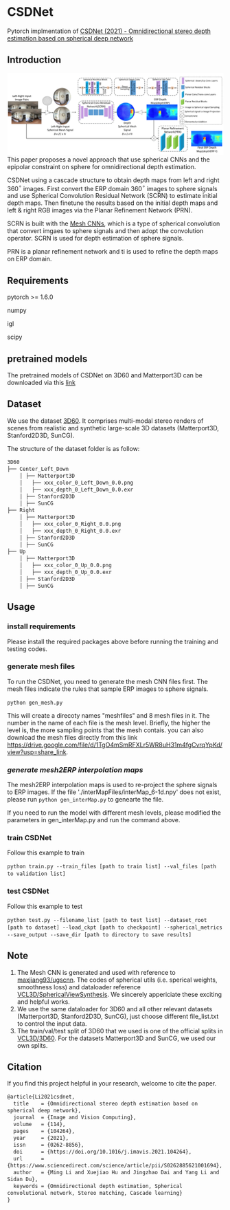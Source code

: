 # CSDNet
Pytorch implmentation of [CSDNet (2021) - Omnidirectional stereo depth estimation based on spherical
deep network](https://www.sciencedirect.com/science/article/abs/pii/S0262885621001694)

## Introduction
![The network structure of CSDNet](./gitSrcs/network.png)
This paper proposes a novel approach that use spherical CNNs and the epipolar constraint on sphere for omnidirectional depth estimation.

CSDNet using a cascade structure to obtain depth maps from left and right 360$^\circ$ images. First convert the ERP domain 360$^\circ$ images to sphere signals and use Spherical Convolution Residual Network (SCRN) to estimate initial depth maps. Then finetune the results based on the initial depth maps and left & right RGB images via the Planar Refinement Network (PRN).

SCRN is built with the [Mesh CNNs](http://www.maxjiang.ml/proj/ugscnn), which is a type of spherical convolution that convert imgaes to sphere signals and then adopt the convolution operator. SCRN is used for depth estimation of sphere signals.

PRN is a planar refinement network and ti is used to refine the depth maps on ERP domain.

## Requirements
pytorch >= 1.6.0

numpy

igl

scipy

## pretrained models

The pretrained models of CSDNet on 3D60 and Matterport3D can be downloaded via this [link](https://drive.google.com/drive/folders/1EfDJE0db4wygHD-6GTI-ReLWUBjJJJ2i?usp=sharing)

## Dataset

We use the dataset [3D60](https://vcl3d.github.io/3D60/). It comprises multi-modal stereo renders of scenes from realistic and synthetic large-scale 3D datasets (Matterport3D, Stanford2D3D, SunCG).

The structure of the dataset folder is as follow:
```
3D60
├── Center_Left_Down
    │ ├── Matterport3D
    │   ├── xxx_color_0_Left_Down_0.0.png
    │   ├── xxx_depth_0_Left_Down_0.0.exr
    │ ├── Stanford2D3D
    │ ├── SunCG
├── Right
    │ ├── Matterport3D
    │   ├── xxx_color_0_Right_0.0.png
    │   ├── xxx_depth_0_Right_0.0.exr
    │ ├── Stanford2D3D
    │ ├── SunCG
├── Up
    │ ├── Matterport3D
    │   ├── xxx_color_0_Up_0.0.png
    │   ├── xxx_depth_0_Up_0.0.exr
    │ ├── Stanford2D3D
    │ ├── SunCG
```

## Usage

### install requirements

Please install the required packages above before running the training and testing codes.

### generate mesh files
To run the CSDNet, you need to generate the mesh CNN files first. The mesh files indicate the rules that sample ERP images to sphere signals.

```python gen_mesh.py```

This will create a direcoty names "meshfiles" and 8 mesh files in it. The number in the name of each file is the mesh level. Briefly, the higher the level is, the more sampling points that the mesh contais.
you can also download the mesh files directly from this link https://drive.google.com/file/d/1TgO4mSmRFXLr5WR8uH31m4fgCvrqYpKd/view?usp=share_link.

### *generate mesh2ERP interpolation maps*
The mesh2ERP interpolation maps is used to re-project the sphere signals to ERP images.
If the file './interMapFiles/interMap_6-1d.npy' does not exist, please run
```python gen_interMap.py```
 to genearte the file. 

If you need to run the model with different mesh levels, please modified the parameters in gen_interMap.py and run the command above.

### train CSDNet
Follow this example to train

```python train.py --train_files [path to train list] --val_files [path to validation list]```

### test CSDNet
Follow this example to test

```python test.py --filename_list [path to test list] --dataset_root [path to dataset] --load_ckpt [path to checkpoint] --spherical_metrics --save_output --save_dir [path to directory to save results]```

## Note
1. The Mesh CNN is generated and used with reference to [maxjiang93/ugscnn](https://github.com/maxjiang93/ugscnn). The codes of spherical utils (i.e. sperical weights, smoothness loss) and dataloader reference [VCL3D/SphericalViewSynthesis](https://github.com/VCL3D/SphericalViewSynthesis). We sincerely appericiate these exciting and helpful works.
2. We use the same dataloader for 3D60 and all other relevant datasets (Matterport3D, Stanford2D3D, SunCG), just choose different file_list.txt to control the input data.
3. The train/val/test split of 3D60 that we used is one of the official splits in [VCL3D/3D60](https://github.com/VCL3D/3D60). For the datasets Matterport3D and SunCG, we used our own splits.
## Citation
If you find this project helpful in your research, welcome to cite the paper.
```
@article{Li2021csdnet,
  title    = {Omnidirectional stereo depth estimation based on spherical deep network},
  journal  = {Image and Vision Computing},
  volume   = {114},
  pages    = {104264},
  year     = {2021},
  issn     = {0262-8856},
  doi      = {https://doi.org/10.1016/j.imavis.2021.104264},
  url      = {https://www.sciencedirect.com/science/article/pii/S0262885621001694},
  author   = {Ming Li and Xuejiao Hu and Jingzhao Dai and Yang Li and Sidan Du},
  keywords = {Omnidirectional depth estimation, Spherical convolutional network, Stereo matching, Cascade learning}
}
```
